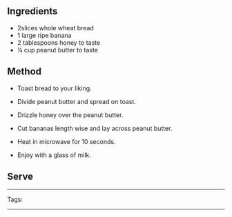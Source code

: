 
## Ingredients

- 2slices whole wheat bread
- 1 large ripe banana
- 2 tablespoons honey to taste
- 1⁄4 cup peanut butter to taste
## Method

- Toast bread to your liking.

- Divide peanut butter and spread on toast.

- Drizzle honey over the peanut butter.

- Cut bananas length wise and lay across peanut butter.

- Heat in microwave for 10 seconds.

- Enjoy with a glass of milk.

## Serve

---
Tags: 

---

